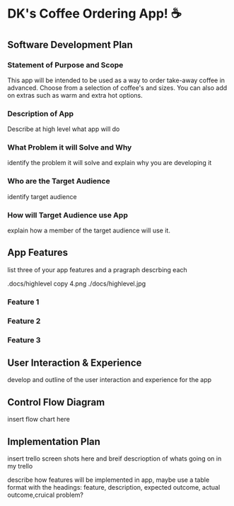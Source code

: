 # DK's Coffee Ordering App! ☕️

## Software Development Plan

### Statement of Purpose and Scope

This app will be intended to be used as a way to order take-away coffee in advanced. Choose from a selection of coffee's and sizes. You can also add on extras such as warm and extra hot options. 

### Description of App

Describe at high level what app will do

### What Problem it will Solve and Why

identify the problem it will solve and explain why you are developing it

### Who are the Target Audience

identify target audience

### How will Target Audience use App

explain how a member of the target audience will use it.

## App Features



list three of your app features and a pragraph descrbing each

.docs/highlevel copy 4.png
./docs/highlevel.jpg


### Feature 1

### Feature 2

### Feature 3

## User Interaction & Experience

develop and outline of the user interaction and experience for the app

## Control Flow Diagram

insert flow chart here

## Implementation Plan

insert trello screen shots here and breif descrioption of whats going on in my trello 

describe how features will be implemented in app, maybe use a table format with the headings: feature, description, expected outcome, actual outcome,cruical problem?

